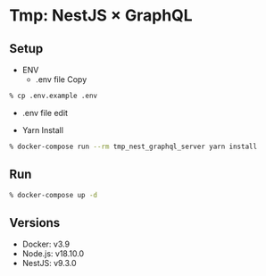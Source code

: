 # Tmp: NestJS × GraphQL

## Setup

- ENV
  - .env file Copy

```sh
% cp .env.example .env
```

- .env file edit

- Yarn Install

```sh
% docker-compose run --rm tmp_nest_graphql_server yarn install
```

## Run

```sh
% docker-compose up -d
```

## Versions

- Docker: v3.9
- Node.js: v18.10.0
- NestJS: v9.3.0
